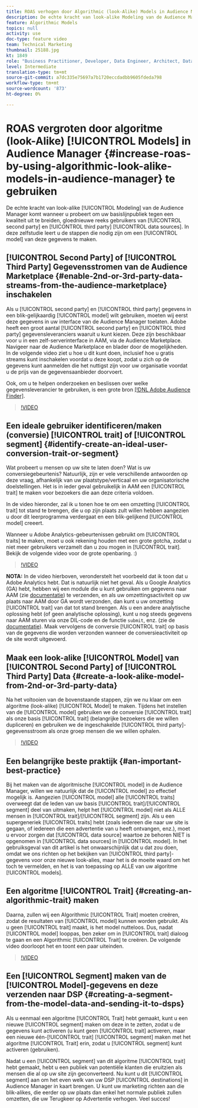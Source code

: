 ```yaml
---
title: ROAS verhogen door Algorithmic (look-Alike) Models in Audience Manager te gebruiken
description: De echte kracht van look-alike Modeling van de Audience Manager komt wanneer u probeert uw basislijnpubliek tegen een kwaliteit uit te breiden, gloednieuwe reeks gebruikers van de tweede en derde gegevensbronnen. Leer in deze zelfstudie de stappen om een model te maken van deze gegevens.
feature: Algorithmic Models
topics: null
activity: use
doc-type: feature video
team: Technical Marketing
thumbnail: 25188.jpg
kt: 1849
role: "Business Practitioner, Developer, Data Engineer, Architect, Data Architect, Administrator, Leader"
level: Intermediate
translation-type: tm+mt
source-git-commit: a7dc335e75697a7b1720eccdadbb9605fdeda798
workflow-type: tm+mt
source-wordcount: '873'
ht-degree: 0%

---
```



# ROAS vergroten door algoritme (look-Alike) [!UICONTROL Models] in Audience Manager {#increase-roas-by-using-algorithmic-look-alike-models-in-audience-manager} te gebruiken

De echte kracht van look-alike [!UICONTROL Modeling] van de Audience Manager komt wanneer u probeert om uw basislijnpubliek tegen een kwaliteit uit te breiden, gloednieuwe reeks gebruikers van [!UICONTROL second party] en [!UICONTROL third party] [!UICONTROL data sources]. In deze zelfstudie leert u de stappen die nodig zijn om een [!UICONTROL model] van deze gegevens te maken.

## [!UICONTROL Second Party] of [!UICONTROL Third Party] Gegevensstromen van de Audience Marketplace {#enable-2nd-or-3rd-party-data-streams-from-the-audience-marketplace} inschakelen

Als u [!UICONTROL second party] en [!UICONTROL third party] gegevens in een blik-gelijkaardig [!UICONTROL model] wilt gebruiken, moeten wij eerst deze gegevens in uw interface van de Audience Manager toelaten. Adobe heeft een groot aantal [!UICONTROL second party] en [!UICONTROL third party] gegevensleveranciers waaruit u kunt kiezen. Deze zijn beschikbaar voor u in een zelf-serverinterface in AAM, via de Audience Marketplace. Navigeer naar de Audience Marketplace en blader door de mogelijkheden. In de volgende video ziet u hoe u dit kunt doen, inclusief hoe u gratis streams kunt inschakelen voordat u deze koopt, zodat u zich op de gegevens kunt aanmelden die het nuttigst zijn voor uw organisatie voordat u de prijs van de gegevensaanbieder doorvoert.

Ook, om u te helpen onderzoeken en beslissen over welke gegevensleverancier te gebruiken, is een grote bron [[!DNL Adobe Audience Finder]](https://www.adobe-audience-finder.com/).

>[!VIDEO](https://video.tv.adobe.com/v/25188/?quality=12)

## Een ideale gebruiker identificeren/maken (conversie) [!UICONTROL trait] of [!UICONTROL segment] {#identify-create-an-ideal-user-conversion-trait-or-segment}

Wat probeert u mensen op uw site te laten doen? Wat is uw conversiegebeurtenis? Natuurlijk, zijn er vele verschillende antwoorden op deze vraag, afhankelijk van uw plaatstype/verticaal en uw organisatorische doelstellingen. Het is in ieder geval gebruikelijk in AAM een [!UICONTROL trait] te maken voor bezoekers die aan deze criteria voldoen.

In de video hieronder, zal ik u tonen hoe te om een omzetting [!UICONTROL trait] tot stand te brengen, die u op zijn plaats zult willen hebben aangezien u door dit leerprogramma verdergaat en een blik-gelijkend [!UICONTROL model] creeert.

Wanneer u Adobe Analytics-gebeurtenissen gebruikt om [!UICONTROL traits] te maken, moet u ook rekening houden met een grote gotcha, zodat u niet meer gebruikers verzamelt dan u zou mogen in [!UICONTROL trait]. Bekijk de volgende video voor de grote openbaring. :)

>[!VIDEO](https://video.tv.adobe.com/v/23431/?quality=12)

**NOTA:** In de video hierboven, veronderstelt het voorbeeld dat ik toon dat u Adobe Analytics hebt. Dat is natuurlijk niet het geval. Als u Google Analytics (GA) hebt, hebben wij een module die u kunt gebruiken om gegevens naar AAM (zie [documentatie](https://marketing.adobe.com/resources/help/en_US/aam/dil-google-universal-analytics.html)) te verzenden, en als uw omzettingsactiviteit op uw plaats naar AAM door GA wordt verzonden, dan kunt u uw omzetting [!UICONTROL trait] van dat tot stand brengen. Als u een andere analytische oplossing hebt (of geen analytische oplossing), kunt u nog steeds gegevens naar AAM sturen via onze DIL-code en de functie `submit`, enz. (zie de [documentatie](https://marketing.adobe.com/resources/help/en_US/aam/c_dil.html)). Maak vervolgens de conversie [!UICONTROL trait] op basis van de gegevens die worden verzonden wanneer de conversieactiviteit op de site wordt uitgevoerd.

## Maak een look-alike [!UICONTROL Model] van [!UICONTROL Second Party] of [!UICONTROL Third Party] Data {#create-a-look-alike-model-from-2nd-or-3rd-party-data}

Na het voltooien van de bovenstaande stappen, zijn we nu klaar om een algoritme (look-alike) [!UICONTROL Model] te maken. Tijdens het instellen van de [!UICONTROL model] gebruiken we de conversie [!UICONTROL trait] als onze basis [!UICONTROL trait] (belangrijke bezoekers die we willen dupliceren) en gebruiken we de ingeschakelde [!UICONTROL third party]-gegevensstroom als onze groep mensen die we willen ophalen.

>[!VIDEO](https://video.tv.adobe.com/v/25190/?quality-12)

## Een belangrijke beste praktijk {#an-important-best-practice}

Bij het maken van de algoritmische [!UICONTROL model] in de Audience Manager, willen we natuurlijk dat de [!UICONTROL model] zo effectief mogelijk is. Aangezien [!UICONTROL model] alle [!UICONTROL traits] overweegt dat de leden van uw basis [!UICONTROL trait]/[!UICONTROL segment] deel van uitmaken, helpt het [!UICONTROL model] niet als ALLE mensen in [!UICONTROL trait]/[!UICONTROL segment] zijn. Als u een supergeneriek [!UICONTROL traits] hebt (zoals iedereen die naar uw site is gegaan, of iedereen die een advertentie van u heeft ontvangen, enz.), moet u ervoor zorgen dat [!UICONTROL data source] waartoe ze behoren NIET is opgenomen in [!UICONTROL data sources] in [!UICONTROL model]. In het gebruiksgeval van dit artikel is het onwaarschijnlijk dat u dat zou doen, omdat we ons richten op het bekijken van [!UICONTROL third party]-gegevens voor onze nieuwe look-alies, maar het is de moeite waard om het toch te vermelden, en het is van toepassing op ALLE van uw algoritme [!UICONTROL models].

## Een algoritme [!UICONTROL Trait] {#creating-an-algorithmic-trait} maken

Daarna, zullen wij een Algorithmic [!UICONTROL Trait] moeten creëren, zodat de resultaten van [!UICONTROL model] kunnen worden gebruikt. Als u geen [!UICONTROL trait] maakt, is het model nutteloos. Dus, nadat [!UICONTROL model] looppas, ben zeker om in [!UICONTROL trait] dialoog te gaan en een Algorithmic [!UICONTROL Trait] te creëren. De volgende video doorloopt het en toont een paar uiteinden.

>[!VIDEO](https://video.tv.adobe.com/v/25191/?quality=12)

## Een [!UICONTROL Segment] maken van de [!UICONTROL Model]-gegevens en deze verzenden naar DSP {#creating-a-segment-from-the-model-data-and-sending-it-to-dsps}

Als u eenmaal een algoritme [!UICONTROL Trait] hebt gemaakt, kunt u een nieuwe [!UICONTROL segment] maken om deze in te zetten, zodat u de gegevens kunt activeren (u kunt geen [!UICONTROL trait] activeren, maar een nieuwe één-[!UICONTROL trait] [!UICONTROL segment] maken met het algoritme [!UICONTROL Trait] erin, zodat u [!UICONTROL segment] kunt activeren (gebruiken).

Nadat u een [!UICONTROL segment] van dit algoritme [!UICONTROL trait] hebt gemaakt, hebt u een publiek van potentiële klanten die eruitzien als mensen die al op uw site zijn geconverteerd. Nu kunt u dit [!UICONTROL segment] aan om het even welk van uw DSP [!UICONTROL destinations] in Audience Manager in kaart brengen. U kunt uw marketing richten aan die blik-alikes, die eerder op uw plaats dan enkel het normale publiek zullen omzetten, die uw Terugkeer op Advertentie verhogen. Veel succes!
